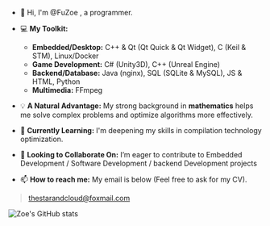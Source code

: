 ﻿- 👋 Hi, I'm @FuZoe , a programmer.
 
- 💻 **My Toolkit:**
  - **Embedded/Desktop:** C++ & Qt (Qt Quick & Qt Widget), C (Keil & STM), Linux/Docker
  - **Game Development:** C# (Unity3D), C++ (Unreal Engine)
  - **Backend/Database:** Java (nginx), SQL (SQLite & MySQL), JS & HTML, Python
  - **Multimedia:** FFmpeg
    
- 💡 **A Natural Advantage:** My strong background in **mathematics** helps me solve complex problems and optimize algorithms more effectively.

- 🌱 **Currently Learning:** I'm deepening my skills in compilation technology optimization.
  
- 💞️ **Looking to Collaborate On:** I’m eager to contribute to  Embedded Development / Software Development / backend Development  projects
  
- 📫 **How to reach me:** My email is below (Feel free to ask for my CV).

>  thestarandcloud@foxmail.com

![Zoe's GitHub stats](https://github-readme-stats.vercel.app/api?username=fuzoe&show_icons=true&theme=tokyonight)
